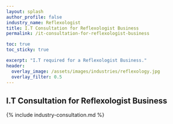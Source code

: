 ```yaml
---
layout: splash 
author_profile: false 
industry_name: Reflexologist
title: I.T Consultation for Reflexologist Business
permalink: /it-consultation-for-reflexologist-business

toc: true
toc_sticky: true

excerpt: "I.T required for a Reflexologist Business."
header:
  overlay_image: /assets/images/industries/reflexology.jpg
  overlay_filter: 0.5 
---
```


## I.T Consultation for Reflexologist Business

{% include industry-consultation.md %}
